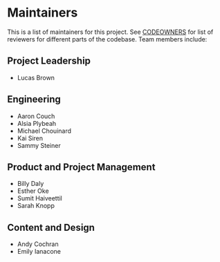 # Maintainers

This is a list of maintainers for this project. See [CODEOWNERS](/.github/CODEOWNERS) for list of reviewers for different parts of the codebase. Team members include:

<!-- Note: team members listed in alphabetical order by last name -->


## Project Leadership

* Lucas Brown

## Engineering

* Aaron Couch
* Alsia Plybeah
* Michael Chouinard
* Kai Siren
* Sammy Steiner

## Product and Project Management

* Billy Daly
* Esther Oke
* Sumit Haiveettil
* Sarah Knopp

## Content and Design

* Andy Cochran
* Emily Ianacone
